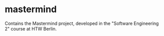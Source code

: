 # mastermind
Contains the Mastermind project, developed in the "Software Engineering 2" course at HTW Berlin.
